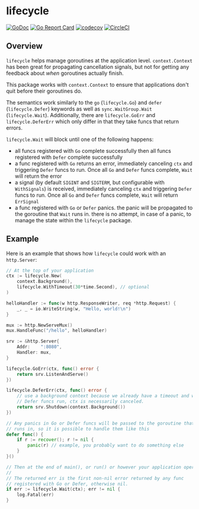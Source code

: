 # lifecycle

[![GoDoc](https://godoc.org/github.com/joshuarubin/lifecycle?status.svg)](https://godoc.org/github.com/joshuarubin/lifecycle) [![Go Report Card](https://goreportcard.com/badge/github.com/joshuarubin/lifecycle)](https://goreportcard.com/report/github.com/joshuarubin/lifecycle) [![codecov](https://codecov.io/gh/joshuarubin/lifecycle/branch/master/graph/badge.svg)](https://codecov.io/gh/joshuarubin/lifecycle) [![CircleCI](https://circleci.com/gh/joshuarubin/lifecycle.svg?style=svg)](https://circleci.com/gh/joshuarubin/lifecycle)

## Overview

`lifecycle` helps manage goroutines at the application level. `context.Context` has been great for propagating cancellation signals, but not for getting any feedback about _when_ goroutines actually finish.

This package works with `context.Context` to ensure that applications don't quit before their goroutines do.

The semantics work similarly to the `go` (`lifecycle.Go`) and `defer` (`lifecycle.Defer`) keywords as well as `sync.WaitGroup.Wait` (`lifecycle.Wait`). Additionally, there are `lifecycle.GoErr` and `lifecycle.DeferErr` which only differ in that they take funcs that return errors.

`lifecycle.Wait` will block until one of the following happens:

- all funcs registered with `Go` complete successfully then all funcs registered with `Defer` complete successfully
- a func registered with `Go` returns an error, immediately canceling `ctx` and triggering `Defer` funcs to run. Once all `Go` and `Defer` funcs complete, `Wait` will return the error
- a signal (by default `SIGINT` and `SIGTERM`, but configurable with `WithSignals`) is received, immediately canceling `ctx` and triggering `Defer` funcs to run. Once all `Go` and `Defer` funcs complete, `Wait` will return `ErrSignal`
- a func registered with `Go` or `Defer` panics. the panic will be propagated to the goroutine that `Wait` runs in. there is no attempt, in case of a panic, to manage the state within the `lifecycle` package.

## Example

Here is an example that shows how `lifecycle` could work with an `http.Server`:

```go
// At the top of your application
ctx := lifecycle.New(
    context.Background(),
    lifecycle.WithTimeout(30*time.Second), // optional
)

helloHandler := func(w http.ResponseWriter, req *http.Request) {
    _, _ = io.WriteString(w, "Hello, world!\n")
}

mux := http.NewServeMux()
mux.HandleFunc("/hello", helloHandler)

srv := &http.Server{
    Addr:    ":8080",
    Handler: mux,
}

lifecycle.GoErr(ctx, func() error {
    return srv.ListenAndServe()
})

lifecycle.DeferErr(ctx, func() error {
    // use a background context because we already have a timeout and when
    // Defer funcs run, ctx is necessarily canceled.
    return srv.Shutdown(context.Background())
})

// Any panics in Go or Defer funcs will be passed to the goroutine that Wait
// runs in, so it is possible to handle them like this
defer func() {
    if r := recover(); r != nil {
        panic(r) // example, you probably want to do something else
    }
}()

// Then at the end of main(), or run() or however your application operates
//
// The returned err is the first non-nil error returned by any func
// registered with Go or Defer, otherwise nil.
if err := lifecycle.Wait(ctx); err != nil {
    log.Fatal(err)
}
```
